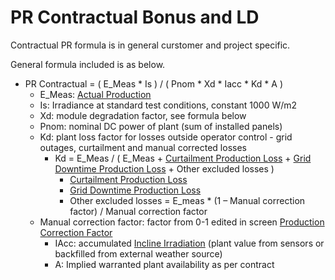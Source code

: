 # PR Contractual Bonus and LD

Contractual PR formula is in general curstomer and project specific.

General formula included is as below.

- PR Contractual = ( E_Meas * Is ) / ( Pnom * Xd * Iacc * Kd * A )
    - E_Meas: [Actual Production](../yield_and_weather/actual_production.md)
    - Is: Irradiance at standard test conditions, constant 1000 W/m2
    - Xd: module degradation factor, see formula below
    - Pnom: nominal DC power of plant (sum of installed panels)
    - Kd: plant loss factor for losses outside operator control - grid outages, curtailment and manual corrected losses
        - Kd = E_Meas / ( E_Meas + [Curtailment Production Loss](../production_losses/curtailment_production_losses.md) + [Grid Downtime Production Loss](../production_losses/grid_down_time_production_losses.md) + Other excluded losses )
            - [Curtailment Production Loss](../production_losses/curtailment_production_losses.md)
            - [Grid Downtime Production Loss](../production_losses/grid_down_time_production_losses.md)
            - Other excluded losses = E_meas * (1 – Manual correction factor)  / Manual correction factor
    - Manual correction factor: factor from 0-1 edited in screen [Production Correction Factor](../../../../User%20Interfaces/Manual%20Data%20Registration/Production%20Correction%20Factor/Production%20Correction%20Factor.md)
        - IAcc: accumulated [Incline Irradiation](../../../../User%20Interfaces/Manual%20Data%20Registration/Irradiation%20Correction/Irradiation%20Correction.md) (plant value from sensors or backfilled from external weather source)
        - A: Implied warranted plant availability as per contract
